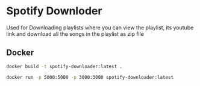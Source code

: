 # Spotify Downloder

Used for Downloading playlists where you can view the playlist, its youtube link and download all the songs in the playlist as zip file


## Docker

```bash
docker build -t spotify-downloader:latest .
```

```bash
docker run -p 5000:5000 -p 3000:3000 spotify-downloader:latest
```
